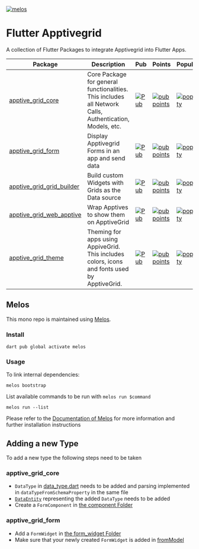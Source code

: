 [![melos](https://img.shields.io/badge/maintained%20with-melos-f700ff.svg?style=plastic)](https://github.com/invertase/melos)
# Flutter Apptivegrid #

A collection of Flutter Packages to integrate Apptivegrid into Flutter Apps.

| Package | Description | Pub | Points | Popularity | Likes 
| ------- | ----------- | --- | ------ | ---------- | -----
| [apptive_grid_core](packages/apptive_grid_core) | Core Package for general functionalities. This includes all Network Calls, Authentication, Models, etc. | [![Pub](https://img.shields.io/pub/v/apptive_grid_core.svg)](https://pub.dartlang.org/packages/apptive_grid_core) | [![pub points](https://badges.bar/apptive_grid_core/pub%20points)](https://pub.dev/packages/apptive_grid_core/score) | [![popularity](https://badges.bar/apptive_grid_core/popularity)](https://pub.dev/packages/apptive_grid_core/score) | [![likes](https://badges.bar/apptive_grid_core/likes)](https://pub.dev/packages/apptive_grid_core/score)
| [apptive_grid_form](packages/apptive_grid_form) | Display Apptivegrid Forms in an app and send data | [![Pub](https://img.shields.io/pub/v/apptive_grid_form.svg)](https://pub.dartlang.org/packages/apptive_grid_form) | [![pub points](https://badges.bar/apptive_grid_form/pub%20points)](https://pub.dev/packages/apptive_grid_form/score) | [![popularity](https://badges.bar/apptive_grid_form/popularity)](https://pub.dev/packages/apptive_grid_form/score) | [![likes](https://badges.bar/apptive_grid_form/likes)](https://pub.dev/packages/apptive_grid_form/score)
| [apptive_grid_grid_builder](packages/apptive_grid_grid_builder) | Build custom Widgets with Grids as the Data source | [![Pub](https://img.shields.io/pub/v/apptive_grid_grid_builder.svg)](https://pub.dartlang.org/packages/apptive_grid_grid_builder) | [![pub points](https://badges.bar/apptive_grid_grid_builder/pub%20points)](https://pub.dev/packages/apptive_grid_grid_builder/score) | [![popularity](https://badges.bar/apptive_grid_grid_builder/popularity)](https://pub.dev/packages/apptive_grid_grid_builder/score) | [![likes](https://badges.bar/apptive_grid_grid_builder/likes)](https://pub.dev/packages/apptive_grid_grid_builder/score)
| [apptive_grid_web_apptive](packages/apptive_grid_web_apptive) | Wrap Apptives to show them on ApptiveGrid | [![Pub](https://img.shields.io/pub/v/apptive_grid_web_apptive.svg)](https://pub.dartlang.org/packages/apptive_grid_web_apptive) | [![pub points](https://badges.bar/apptive_grid_web_apptive/pub%20points)](https://pub.dev/packages/apptive_grid_web_apptive/score) | [![popularity](https://badges.bar/apptive_grid_web_apptive/popularity)](https://pub.dev/packages/apptive_grid_web_apptive/score) | [![likes](https://badges.bar/apptive_grid_web_apptive/likes)](https://pub.dev/packages/apptive_grid_web_apptive/score)
| [apptive_grid_theme](packages/apptive_grid_theme) | Theming for apps using AppiveGrid. This includes colors, icons and fonts used by ApptiveGrid. | [![Pub](https://img.shields.io/pub/v/apptive_grid_theme.svg)](https://pub.dartlang.org/packages/apptive_grid_theme) | [![pub points](https://badges.bar/apptive_grid_theme/pub%20points)](https://pub.dev/packages/apptive_grid_theme/score) | [![popularity](https://badges.bar/apptive_grid_theme/popularity)](https://pub.dev/packages/apptive_grid_theme/score) | [![likes](https://badges.bar/apptive_grid_theme/likes)](https://pub.dev/packages/apptive_grid_theme/score)

## Melos

This mono repo is maintained using [Melos](https://github.com/invertase/melos). 
### Install
```
dart pub global activate melos
```
### Usage
To link internal dependencies:
```
melos bootstrap
```
List available commands to be run with `melos run $command`
```
melos run --list
```
Please refer to the [Documentation of Melos](https://docs.page/invertase/melos) for more information and further installation instructions

## Adding a new Type

To add a new type the following steps need to be taken

### apptive_grid_core

- `DataType` in [data_type.dart](packages/apptive_grid_core/lib/model/data_type.dart) needs to be added and parsing implemented in `dataTypeFromSchemaProperty` in the same file
- [`DataEntity`](packages/apptive_grid_core/lib/model/data_entity.dart) representing the added `DataType` needs to be added
- Create a `FormComponent` in [the component Folder](packages/apptive_grid_core/lib/model/form/component)


### apptive_grid_form
- Add a `FormWidget` in [the form_widget Folder](packages/apptive_grid_form/lib/widgets/form_widget)
- Make sure that your newly created `FormWidget` is added in [fromModel](packages/apptive_grid_form/lib/widgets/form_widget/form_widget.dart)